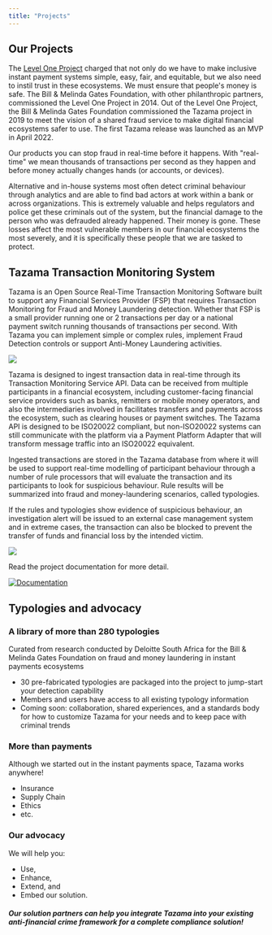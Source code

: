 ```yaml
---
title: "Projects"
---
```

<!-- Google tag (gtag.js) -->
<script async src="https://www.googletagmanager.com/gtag/js?id=G-PZL0S57CC7"></script>
<script>
  window.dataLayer = window.dataLayer || [];
  function gtag(){dataLayer.push(arguments);}
  gtag('js', new Date());

  gtag('config', 'G-PZL0S57CC7');
</script>

## Our Projects

The [Level One Project](https://www.leveloneproject.org/) charged that not only do we have to make inclusive instant payment systems simple, easy, fair, and equitable, but we also need to instil trust in these ecosystems. We must ensure that people's money is safe. The Bill & Melinda Gates Foundation, with other philanthropic partners, commissioned the Level One Project in 2014. Out of the Level One Project, the Bill & Melinda Gates Foundation commissioned the Tazama project in 2019 to meet the vision of a shared fraud service to make digital financial ecosystems safer to use. The first Tazama release was launched as an MVP in April 2022.

Our products you can stop fraud in real-time before it happens. With "real-time" we mean thousands of transactions per second as they happen and before money actually changes hands (or accounts, or devices).

Alternative and in-house systems most often detect criminal behaviour through analytics and are able to find bad actors at work within a bank or across organizations. This is extremely valuable and helps regulators and police get these criminals out of the system, but the financial damage to the person who was defrauded already happened. Their money is gone. These losses affect the most vulnerable members in our financial ecosystems the most severely, and it is specifically these people that we are tasked to protect.

## Tazama Transaction Monitoring System

Tazama is an Open Source Real-Time Transaction Monitoring Software built to support any Financial Services Provider (FSP) that requires Transaction Monitoring for Fraud and Money Laundering detection. Whether that FSP is a small provider running one or 2 transactions per day or a national payment switch running thousands of transactions per second. With Tazama you can implement simple or complex rules, implement Fraud Detection controls or support Anti-Money Laundering activities.

![](/image/how-it-works-banner.png)

Tazama is designed to ingest transaction data in real-time through its Transaction Monitoring Service API. Data can be received from multiple participants in a financial ecosystem, including customer-facing financial service providers such as banks, remitters or mobile money operators, and also the intermediaries involved in facilitates transfers and payments across the ecosystem, such as clearing houses or payment switches. The Tazama API is designed to be ISO20022 compliant, but non-ISO20022 systems can still communicate with the platform via a Payment Platform Adapter that will transform message traffic into an ISO20022 equivalent.

Ingested transactions are stored in the Tazama database from where it will be used to support real-time modelling of participant behaviour through a number of rule processors that will evaluate the transaction and its participants to look for suspicious behaviour. Rule results will be summarized into fraud and money-laundering scenarios, called typologies.

If the rules and typologies show evidence of suspicious behaviour, an investigation alert will be issued to an external case management system and in extreme cases, the transaction can also be blocked to prevent the transfer of funds and financial loss by the intended victim.

![](/image/features-banner.png)

Read the project documentation for more detail.

[![Documentation](/image/documents-button.png)](https://github.com/frmscoe/docs)

## Typologies and advocacy

### A library of more than 280 typologies

Curated from research conducted by Deloitte South Africa for the Bill & Melinda Gates Foundation on fraud and money laundering in instant payments ecosystems

- 30 pre-fabricated typologies are packaged into the project to jump-start your detection capability
- Members and users have access to all existing typology information
- Coming soon: collaboration, shared experiences, and a standards body for how to customize Tazama for your needs and to keep pace with criminal trends

### More than payments

Although we started out in the instant payments space, Tazama works anywhere!

- Insurance
- Supply Chain
- Ethics
- etc.

### Our advocacy

We will help you:

- Use,
- Enhance,
- Extend, and
- Embed
  our solution.

##### Our solution partners can help you integrate Tazama into your existing anti-financial crime framework for a complete compliance solution!
